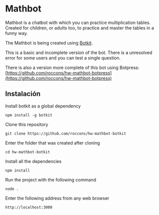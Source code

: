 # Mathbot

Mathbot is a chatbot with which you can practice multiplication tables. Created for children, or adults too, to practice and master the tables
in a funny way.

The Mathbot is being created using [Botkit](https://botkit.ai/).

This is a basic and incomplete version of the bot. There is a unresolved error for some users
and you can test a single question. 

There is also a version more complete of this bot using Botpress: [https://github.com/roccons/hw-mathbot-botpress](https://github.com/roccons/hw-mathbot-botpress) 

## Instalación

Install botkit as a global dependency

`npm install -g botkit`

Clone this repository

`git clone https://github.com/roccons/hw-mathbot-botkit`

Enter the folder that was created after cloning

`cd hw-mathbot-botkit`

Install all the dependencies

`npm install`

Run the project with the following command

`node .`

Enter the following address from any web browser

`http://localhost:3000`
